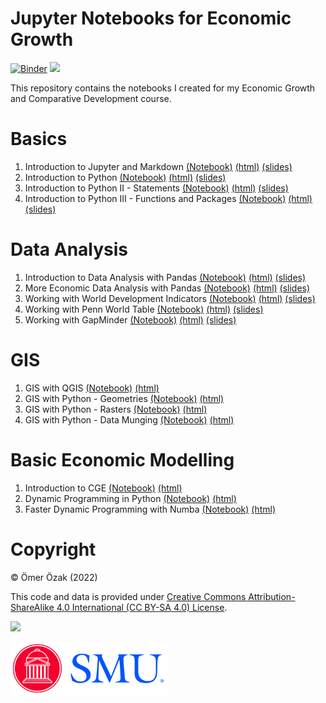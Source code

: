# Jupyter Notebooks for Economic Growth
[![Binder](https://mybinder.org/badge_logo.svg)](https://mybinder.org/v2/gh/SMU-Econ-Growth/EconGrowthUG-binder/main?urlpath=git-pull%3Frepo%3Dhttps%253A%252F%252Fgithub.com%252FSMU-Econ-Growth%252FEconGrowthUG-Notebooks%26urlpath%3Dtree%252FEconGrowthUG-Notebooks%252F%26branch%3Dmain) [![](https://deepnote.com/buttons/launch-in-deepnote-small.svg)](https://deepnote.com/join-team?token=2faf882f7ae14a5)

This repository contains the notebooks I created for my Economic Growth and Comparative Development course.

# Basics
1. Introduction to Jupyter and Markdown [(Notebook)](./Intro-Jupyter.ipynb) [(html)](https://smu-econ-growth.github.io/EconGrowthUG-Slides-Intro-Jupyter/Intro-Jupyter.html) [(slides)](https://smu-econ-growth.github.io/EconGrowthUG-Slides-Intro-Jupyter/)
2. Introduction to Python [(Notebook)](./Intro-Python.ipynb) [(html)](https://smu-econ-growth.github.io/EconGrowthUG-Slides-Intro-Python/Intro-Python.html) [(slides)](https://smu-econ-growth.github.io/EconGrowthUG-Slides-Intro-Python/)
3. Introduction to Python II - Statements [(Notebook)](./Intro-Python-Statements.ipynb) [(html)](https://smu-econ-growth.github.io/EconGrowthUG-Slides-Intro-Python-Statements/Intro-Python-Statements.html) [(slides)](https://smu-econ-growth.github.io/EconGrowthUG-Slides-Intro-Python-Statements/)
4. Introduction to Python III - Functions and Packages [(Notebook)](./Intro-Python-Functions-Packages.ipynb) [(html)](https://smu-econ-growth.github.io/EconGrowthUG-Slides-Intro-Python-Functions-Packages/Intro-Python-Functions-Packages.html) [(slides)](https://smu-econ-growth.github.io/EconGrowthUG-Slides-Intro-Python-Functions-Packages/)

# Data Analysis

1. Introduction to Data Analysis with Pandas [(Notebook)](./Intro-Data-Analysis-Pandas.ipynb) [(html)](https://smu-econ-growth.github.io/EconGrowthUG-Slides-Intro-Data-Analysis-Pandas/Intro-Data-Analysis-Pandas.html) [(slides)](https://smu-econ-growth.github.io/EconGrowthUG-Slides-Intro-Data-Analysis-Pandas/)
2. More Economic Data Analysis with Pandas [(Notebook)](./More-Economic-Data-Analysis-with-Pandas.ipynb) [(html)](https://smu-econ-growth.github.io/EconGrowthUG-Slides-More-Economic-Data-Analysis-with-Pandas/More-Economic-Data-Analysis-with-Pandas.html) [(slides)](https://smu-econ-growth.github.io/EconGrowthUG-Slides-More-Economic-Data-Analysis-with-Pandas/)
3. Working with World Development Indicators [(Notebook)](./Working-with-WDI.ipynb) [(html)](https://smu-econ-growth.github.io/EconGrowthUG-Slides-Working-with-WDI/Working-with-WDI.html) [(slides)](https://smu-econ-growth.github.io/EconGrowthUG-Slides-Working-with-WDI/)
4. Working with Penn World Table [(Notebook)](./Working-with-PWT.ipynb) [(html)](https://smu-econ-growth.github.io/EconGrowthUG-Slides-Working-with-PWT/Working-with-PWT.html) [(slides)](https://smu-econ-growth.github.io/EconGrowthUG-Slides-Working-with-PWT/)
5. Working with GapMinder [(Notebook)](./Working-with-WDI.ipynb) [(html)](https://smu-econ-growth.github.io/EconGrowthUG-Slides-Working-with-WDI/Working-with-WDI.html) [(slides)](https://smu-econ-growth.github.io/EconGrowthUG-Slides-Working-with-WDI/)

# GIS
1. GIS with QGIS [(Notebook)](./GIS.ipynb) [(html)](https://econgrowth.github.io/GIS%20with%20QGIS.html) 
2. GIS with Python - Geometries [(Notebook)](./GIS-with-Python.ipynb) [(html)](https://econgrowth.github.io/GIS%20with%20Python.html) 
3. GIS with Python - Rasters [(Notebook)](./GIS-with-Python-2.ipynb) [(html)](https://econgrowth.github.io/GIS%20with%20Python%202.html) 
4. GIS with Python - Data Munging [(Notebook)](./GIS-with-Python-3.ipynb) [(html)](https://econgrowth.github.io/GIS%20with%20Python%203.html) 

# Basic Economic Modelling
1. Introduction to CGE [(Notebook)](/notebooks/IntroCGE.ipynb) [(html)](https://econgrowth.github.io/IntroCGE.html) 
2. Dynamic Programming in Python [(Notebook)](/notebooks/DynamicProgramming.ipynb) [(html)](https://econgrowth.github.io/Dynamic%20Programming.html) 
3. Faster Dynamic Programming with Numba [(Notebook)](Faster-Computation-with-Numba.ipynb) [(html)](https://econgrowth.github.io/Dynamic%20Programming%20Numba.html)

# Copyright 

&copy; Ömer Özak (2022)

This code and data is provided under [Creative Commons Attribution-ShareAlike 4.0 International (CC BY-SA 4.0) License](https://creativecommons.org/licenses/by-sa/4.0/). 

![](http://mirrors.creativecommons.org/presskit/buttons/88x31/svg/by-sa.svg)

[<img src="https://github.com/measuring-culture/Expanding-Measurement-Culture-Facebook-JRSI/blob/main/pics/SMUlogowWordmarkRB.jpg?raw=true" width="250">](http://omerozak.com)
